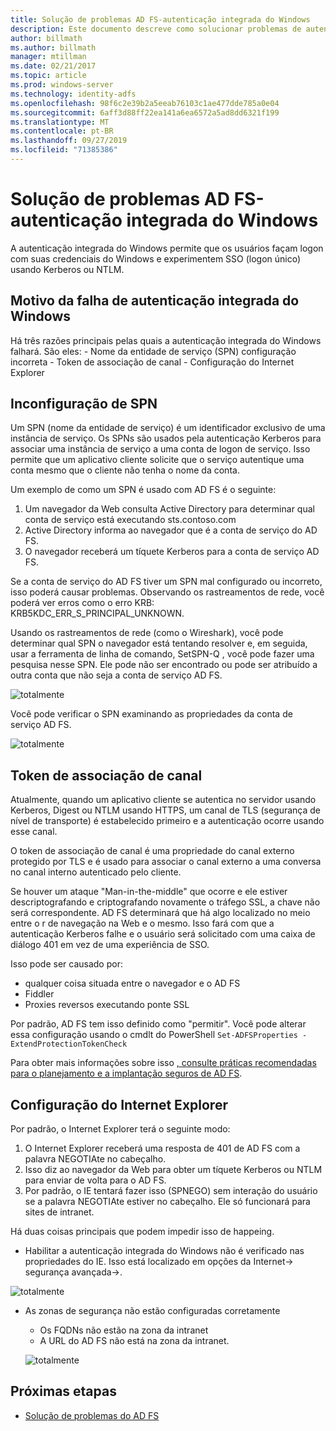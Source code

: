 ```yaml
---
title: Solução de problemas AD FS-autenticação integrada do Windows
description: Este documento descreve como solucionar problemas de autenticação integrada do Windows
author: billmath
ms.author: billmath
manager: mtillman
ms.date: 02/21/2017
ms.topic: article
ms.prod: windows-server
ms.technology: identity-adfs
ms.openlocfilehash: 98f6c2e39b2a5eeab76103c1ae477dde785a0e04
ms.sourcegitcommit: 6aff3d88ff22ea141a6ea6572a5ad8dd6321f199
ms.translationtype: MT
ms.contentlocale: pt-BR
ms.lasthandoff: 09/27/2019
ms.locfileid: "71385386"
---
```

# <a name="ad-fs-troubleshooting---integrated-windows-authentication"></a>Solução de problemas AD FS-autenticação integrada do Windows
A autenticação integrada do Windows permite que os usuários façam logon com suas credenciais do Windows e experimentem SSO (logon único) usando Kerberos ou NTLM.

## <a name="reason-integrated-windows-authentication-fails"></a>Motivo da falha de autenticação integrada do Windows
Há três razões principais pelas quais a autenticação integrada do Windows falhará. São eles:
    - Nome da entidade de serviço (SPN) configuração incorreta
    - Token de associação de canal
    - Configuração do Internet Explorer

## <a name="spn-misconfiguration"></a>Inconfiguração de SPN
Um SPN (nome da entidade de serviço) é um identificador exclusivo de uma instância de serviço. Os SPNs são usados pela autenticação Kerberos para associar uma instância de serviço a uma conta de logon de serviço. Isso permite que um aplicativo cliente solicite que o serviço autentique uma conta mesmo que o cliente não tenha o nome da conta.

Um exemplo de como um SPN é usado com AD FS é o seguinte:
1. Um navegador da Web consulta Active Directory para determinar qual conta de serviço está executando sts.contoso.com
2. Active Directory informa ao navegador que é a conta de serviço do AD FS.
3. O navegador receberá um tíquete Kerberos para a conta de serviço AD FS.

Se a conta de serviço do AD FS tiver um SPN mal configurado ou incorreto, isso poderá causar problemas.  Observando os rastreamentos de rede, você poderá ver erros como o erro KRB: KRB5KDC_ERR_S_PRINCIPAL_UNKNOWN.

Usando os rastreamentos de rede (como o Wireshark), você pode determinar qual SPN o navegador está tentando resolver e, em seguida, usar a ferramenta de linha de comando, SetSPN-Q <spn>, você pode fazer uma pesquisa nesse SPN.  Ele pode não ser encontrado ou pode ser atribuído a outra conta que não seja a conta de serviço AD FS.

![totalmente](media/ad-fs-tshoot-iwa/iwa3.png)

Você pode verificar o SPN examinando as propriedades da conta de serviço AD FS.

![totalmente](media/ad-fs-tshoot-iwa/iwa1.png)

## <a name="channel-binding-token"></a>Token de associação de canal
Atualmente, quando um aplicativo cliente se autentica no servidor usando Kerberos, Digest ou NTLM usando HTTPS, um canal de TLS (segurança de nível de transporte) é estabelecido primeiro e a autenticação ocorre usando esse canal. 

O token de associação de canal é uma propriedade do canal externo protegido por TLS e é usado para associar o canal externo a uma conversa no canal interno autenticado pelo cliente.

Se houver um ataque "Man-in-the-middle" que ocorre e ele estiver descriptografando e criptografando novamente o tráfego SSL, a chave não será correspondente.  AD FS determinará que há algo localizado no meio entre o r de navegação na Web e o mesmo.  Isso fará com que a autenticação Kerberos falhe e o usuário será solicitado com uma caixa de diálogo 401 em vez de uma experiência de SSO.

Isso pode ser causado por:
 - qualquer coisa situada entre o navegador e o AD FS
 - Fiddler
 - Proxies reversos executando ponte SSL

Por padrão, AD FS tem isso definido como "permitir".  Você pode alterar essa configuração usando o cmdlt do PowerShell `Set-ADFSProperties -ExtendProtectionTokenCheck`

Para obter mais informações sobre isso [, consulte práticas recomendadas para o planejamento e a implantação seguros de AD FS](../../ad-fs/design/best-practices-for-secure-planning-and-deployment-of-ad-fs.md).

## <a name="internet-explorer-configuration"></a>Configuração do Internet Explorer
Por padrão, o Internet Explorer terá o seguinte modo:

1. O Internet Explorer receberá uma resposta de 401 de AD FS com a palavra NEGOTIAte no cabeçalho.
2. Isso diz ao navegador da Web para obter um tíquete Kerberos ou NTLM para enviar de volta para o AD FS.
3. Por padrão, o IE tentará fazer isso (SPNEGO) sem interação do usuário se a palavra NEGOTIAte estiver no cabeçalho.  Ele só funcionará para sites de intranet.

Há duas coisas principais que podem impedir isso de happeing.
   - Habilitar a autenticação integrada do Windows não é verificado nas propriedades do IE.  Isso está localizado em opções da Internet-> segurança avançada->.
   
   ![totalmente](media/ad-fs-tshoot-iwa/iwa4.png)
   
   - As zonas de segurança não estão configuradas corretamente
       - Os FQDNs não estão na zona da intranet
       - A URL do AD FS não está na zona da intranet.

      ![totalmente](media/ad-fs-tshoot-iwa/iwa5.png)
## <a name="next-steps"></a>Próximas etapas

- [Solução de problemas do AD FS](ad-fs-tshoot-overview.md)
